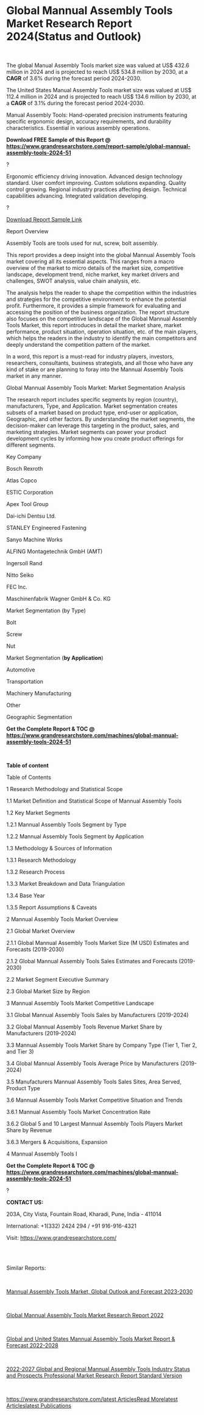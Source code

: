 <h1>Global Mannual Assembly Tools Market Research Report 2024(Status and Outlook)</h1><br/><p>The global Manual Assembly Tools market size was valued at US$ 432.6 million in 2024 and is projected to reach US$ 534.8 million by 2030, at a <strong>CAGR</strong> of 3.6% during the forecast period 2024-2030.</p>
 
 
 
 <p>The United States Manual Assembly Tools market size was valued at US$ 112.4 million in 2024 and is projected to reach US$ 134.6 million by 2030, at a <strong>CAGR</strong> of 3.1% during the forecast period 2024-2030.</p>
 
 
 
 <p>Manual Assembly Tools: Hand-operated precision instruments featuring specific ergonomic design, accuracy requirements, and durability characteristics. Essential in various assembly operations.</p>
 
 
 
 <div><b>Download FREE Sample of this Report @ <a href="https://www.grandresearchstore.com/report-sample/global-mannual-assembly-tools-2024-51">https://www.grandresearchstore.com/report-sample/global-mannual-assembly-tools-2024-51</a></b></div>
 
 
 
 <p>? </p>
 
 
 
 <p>Ergonomic efficiency driving innovation. Advanced design technology standard. User comfort improving. Custom solutions expanding. Quality control growing. Regional industry practices affecting design. Technical capabilities advancing. Integrated validation developing.</p>
 
 
 
 <p>? </p>
 
 
 
 <p><a href="https://www.grandresearchstore.com/mr-admin/report-sample/global-mannual-assembly-tools-2024-51">Download Report Sample Link</a></p>
 
 
 
 <p>Report Overview</p>
 
 
 
 <p>Assembly Tools are tools used for nut, screw, bolt assembly.</p>
 
 
 
 <p>This report provides a deep insight into the global Mannual Assembly Tools market covering all its essential aspects. This ranges from a macro overview of the market to micro details of the market size, competitive landscape, development trend, niche market, key market drivers and challenges, SWOT analysis, value chain analysis, etc.</p>
 
 
 
 <p>The analysis helps the reader to shape the competition within the industries and strategies for the competitive environment to enhance the potential profit. Furthermore, it provides a simple framework for evaluating and accessing the position of the business organization. The report structure also focuses on the competitive landscape of the Global Mannual Assembly Tools Market, this report introduces in detail the market share, market performance, product situation, operation situation, etc. of the main players, which helps the readers in the industry to identify the main competitors and deeply understand the competition pattern of the market.</p>
 
 
 
 <p>In a word, this report is a must-read for industry players, investors, researchers, consultants, business strategists, and all those who have any kind of stake or are planning to foray into the Mannual Assembly Tools market in any manner.</p>
 
 
 
 <p>Global Mannual Assembly Tools Market: Market Segmentation Analysis</p>
 
 
 
 <p>The research report includes specific segments by region (country), manufacturers, Type, and Application. Market segmentation creates subsets of a market based on product type, end-user or application, Geographic, and other factors. By understanding the market segments, the decision-maker can leverage this targeting in the product, sales, and marketing strategies. Market segments can power your product development cycles by informing how you create product offerings for different segments.</p>
 
 
 
 <p>Key Company</p>
 
 
 
 <p>Bosch Rexroth</p>
 
 
 
 <p>Atlas Copco</p>
 
 
 
 <p>ESTIC Corporation</p>
 
 
 
 <p>Apex Tool Group</p>
 
 
 
 <p>Dai-ichi Dentsu Ltd.</p>
 
 
 
 <p>STANLEY Engineered Fastening</p>
 
 
 
 <p>Sanyo Machine Works</p>
 
 
 
 <p>ALFING Montagetechnik GmbH (AMT)</p>
 
 
 
 <p>Ingersoll Rand</p>
 
 
 
 <p>Nitto Seiko</p>
 
 
 
 <p>FEC Inc.</p>
 
 
 
 <p>Maschinenfabrik Wagner GmbH & Co. KG</p>
 
 
 
 <p>Market Segmentation (by Type)</p>
 
 
 
 <p>Bolt</p>
 
 
 
 <p>Screw</p>
 
 
 
 <p>Nut</p>
 
 
 
 <p>Market Segmentation (<strong>by Application</strong>)</p>
 
 
 
 <p>Automotive</p>
 
 
 
 <p>Transportation</p>
 
 
 
 <p>Machinery Manufacturing</p>
 
 
 
 <p>Other</p>
 
 
 
 <p>Geographic Segmentation</p>
 
 
 
 <div><b>Get the Complete Report & TOC @ <a href="https://www.grandresearchstore.com/machines/global-mannual-assembly-tools-2024-51">https://www.grandresearchstore.com/machines/global-mannual-assembly-tools-2024-51</a></b></div>
 
 
 
 <p><br />
 
 <b>Table of content</b></p>
 
 
 
 <p>Table of Contents<br />
 
 1 Research Methodology and Statistical Scope<br />
 
 1.1 Market Definition and Statistical Scope of Mannual Assembly Tools<br />
 
 1.2 Key Market Segments<br />
 
 1.2.1 Mannual Assembly Tools Segment by Type<br />
 
 1.2.2 Mannual Assembly Tools Segment by Application<br />
 
 1.3 Methodology & Sources of Information<br />
 
 1.3.1 Research Methodology<br />
 
 1.3.2 Research Process<br />
 
 1.3.3 Market Breakdown and Data Triangulation<br />
 
 1.3.4 Base Year<br />
 
 1.3.5 Report Assumptions & Caveats<br />
 
 2 Mannual Assembly Tools Market Overview<br />
 
 2.1 Global Market Overview<br />
 
 2.1.1 Global Mannual Assembly Tools Market Size (M USD) Estimates and Forecasts (2019-2030)<br />
 
 2.1.2 Global Mannual Assembly Tools Sales Estimates and Forecasts (2019-2030)<br />
 
 2.2 Market Segment Executive Summary<br />
 
 2.3 Global Market Size by Region<br />
 
 3 Mannual Assembly Tools Market Competitive Landscape<br />
 
 3.1 Global Mannual Assembly Tools Sales by Manufacturers (2019-2024)<br />
 
 3.2 Global Mannual Assembly Tools Revenue Market Share by Manufacturers (2019-2024)<br />
 
 3.3 Mannual Assembly Tools Market Share by Company Type (Tier 1, Tier 2, and Tier 3)<br />
 
 3.4 Global Mannual Assembly Tools Average Price by Manufacturers (2019-2024)<br />
 
 3.5 Manufacturers Mannual Assembly Tools Sales Sites, Area Served, Product Type<br />
 
 3.6 Mannual Assembly Tools Market Competitive Situation and Trends<br />
 
 3.6.1 Mannual Assembly Tools Market Concentration Rate<br />
 
 3.6.2 Global 5 and 10 Largest Mannual Assembly Tools Players Market Share by Revenue<br />
 
 3.6.3 Mergers & Acquisitions, Expansion<br />
 
 4 Mannual Assembly Tools I</p>
 
 
 
 <div><b>Get the Complete Report & TOC @ <a href="https://www.grandresearchstore.com/machines/global-mannual-assembly-tools-2024-51">https://www.grandresearchstore.com/machines/global-mannual-assembly-tools-2024-51</a></b></div>
 
 
 
 <p>? </p>
 
 
 
 <p><b>CONTACT US:</b><br />
 
 203A, City Vista, Fountain Road, Kharadi, Pune, India - 411014<br />
 
 International: +1(332) 2424 294 / +91 916-916-4321<br />
 
 Visit: <a href="https://www.grandresearchstore.com/">https://www.grandresearchstore.com/</a><br />
 
 <br />
 
 <br />
 
 Similar Reports:<br />
 
 <br />
 
 <a href="https://www.grandresearchstore.com/machines/global-mannual-assembly-tools-forecast-2023-2030-973">Mannual Assembly Tools Market, Global Outlook and Forecast 2023-2030</a><br />
 
 <br />
 
 <a href="https://www.grandresearchstore.com/machines/global-mannual-assembly-tools-2022-920">Global Mannual Assembly Tools Market Research Report 2022</a><br />
 
 <br />
 
 <a href="https://www.grandresearchstore.com/machines/global-united-states-mannual-assembly-tools-2022-2028-811">Global and United States Mannual Assembly Tools Market Report & Forecast 2022-2028</a><br />
 
 <br />
 
 <a href="https://www.grandresearchstore.com/machines/global-regional-mannual-assembly-tools-2022-2027-459">2022-2027 Global and Regional Mannual Assembly Tools Industry Status and Prospects Professional Market Research Report Standard Version</a><br />
 
 <br />
 
 <a href="https://gyeongbokgung.com">https://www.grandresearchstore.com/</a><a href="https://hallyeomaritime.com">latest Articles</a><a href="https://jingwansa.com">Read More</a><a href="https://nguoiviet.jp/">latest Articles</a><a href="https://www.intelmarketresearch.com/">latest Publications</a></p>